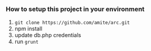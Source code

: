 
### How to setup this project in your environment

1. `git clone https://github.com/amite/arc.git`
2. npm install
3. update db.php credentials
4. run `grunt`